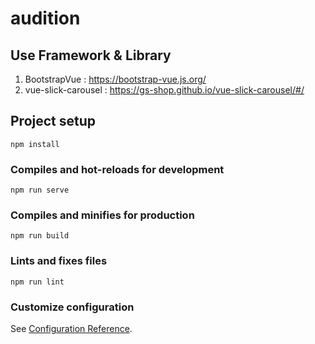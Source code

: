 # audition

## Use Framework & Library
1. BootstrapVue : https://bootstrap-vue.js.org/
2. vue-slick-carousel : https://gs-shop.github.io/vue-slick-carousel/#/

## Project setup
```
npm install
```

### Compiles and hot-reloads for development
```
npm run serve
```

### Compiles and minifies for production
```
npm run build
```

### Lints and fixes files
```
npm run lint
```

### Customize configuration
See [Configuration Reference](https://cli.vuejs.org/config/).
